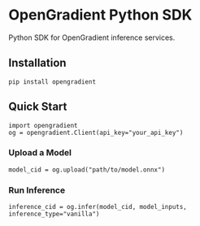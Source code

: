 # OpenGradient Python SDK

Python SDK for OpenGradient inference services.

## Installation
```
pip install opengradient
```

## Quick Start
```
import opengradient
og = opengradient.Client(api_key="your_api_key")
```

### Upload a Model
```
model_cid = og.upload("path/to/model.onnx")
```

### Run Inference
```
inference_cid = og.infer(model_cid, model_inputs, inference_type="vanilla")
```
